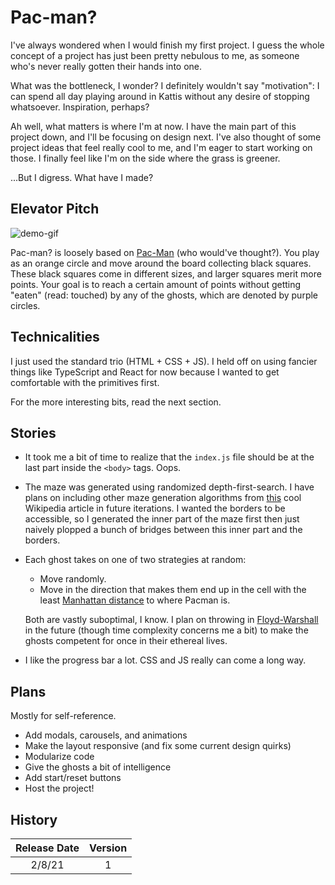# Pac-man?

I've always wondered when I would finish my first project. I guess the whole concept of a project has just been pretty nebulous to me, as someone who's never really gotten their hands into one.

What was the bottleneck, I wonder? I definitely wouldn't say "motivation": I can spend all day playing around in Kattis without any desire of stopping whatsoever. Inspiration, perhaps?

Ah well, what matters is where I'm at now. I have the main part of this project down, and I'll be focusing on design next. I've also thought of some project ideas that feel really cool to me, and I'm eager to start working on those. I finally feel like I'm on the side where the grass is greener.

...But I digress. What have I made?

## Elevator Pitch

![demo-gif](https://media.giphy.com/media/3VGEAKcFTATCci0H5x/giphy.gif)

Pac-man? is loosely based on [Pac-Man](https://en.wikipedia.org/wiki/Pac-Man) (who would've thought?). You play as an orange circle and move around the board collecting black squares. These black squares come in different sizes, and larger squares merit more points. Your goal is to reach a certain amount of points without getting "eaten" (read: touched) by any of the ghosts, which are denoted by purple circles.

## Technicalities

I just used the standard trio (HTML + CSS + JS). I held off on using fancier things like TypeScript and React for now because I wanted to get comfortable with the primitives first.

For the more interesting bits, read the next section.

## Stories

- It took me a bit of time to realize that the `index.js` file should be at the last part inside the `<body>` tags. Oops.

- The maze was generated using randomized depth-first-search. I have plans on including other maze generation algorithms from [this](https://en.wikipedia.org/wiki/Maze_generation_algorithm) cool Wikipedia article in future iterations. I wanted the borders to be accessible, so I generated the inner part of the maze first then just naively plopped a bunch of bridges between this inner part and the borders.

- Each ghost takes on one of two strategies at random:

  - Move randomly.
  - Move in the direction that makes them end up in the cell with the least [Manhattan distance](https://en.wikipedia.org/wiki/Taxicab_geometry) to where Pacman is.

  Both are vastly suboptimal, I know. I plan on throwing in [Floyd-Warshall](https://en.wikipedia.org/wiki/Floyd%E2%80%93Warshall_algorithm) in the future (though time complexity concerns me a bit) to make the ghosts competent for once in their ethereal lives.

- I like the progress bar a lot. CSS and JS really can come a long way.

## Plans

Mostly for self-reference.

- Add modals, carousels, and animations
- Make the layout responsive (and fix some current design quirks)
- Modularize code
- Give the ghosts a bit of intelligence
- Add start/reset buttons
- Host the project!

## History

| Release Date | Version |
| :----------: | :-----: |
| 2/8/21 | 1 |
